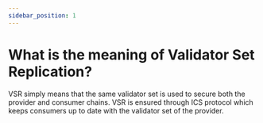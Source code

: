 ```yaml
---
sidebar_position: 1
---
```


# What is the meaning of Validator Set Replication?

VSR simply means that the same validator set is used to secure both the provider and consumer chains. VSR is ensured through ICS protocol which keeps consumers up to date with the validator set of the provider.

